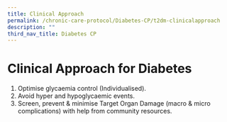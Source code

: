 ```yaml
---
title: Clinical Approach
permalink: /chronic-care-protocol/Diabetes-CP/t2dm-clinicalapproach
description: ""
third_nav_title: Diabetes CP
---
```

# Clinical Approach for Diabetes
1.  Optimise glycaemia control (Individualised). 
2.  Avoid hyper and hypoglycaemic events.
3. Screen, prevent & minimise Target Organ Damage (macro & micro complications) with help from community resources.
